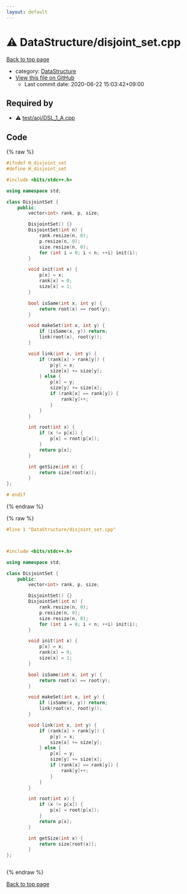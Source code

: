 ```yaml
---
layout: default
---
```


<!-- mathjax config similar to math.stackexchange -->
<script type="text/javascript" async
  src="https://cdnjs.cloudflare.com/ajax/libs/mathjax/2.7.5/MathJax.js?config=TeX-MML-AM_CHTML">
</script>
<script type="text/x-mathjax-config">
  MathJax.Hub.Config({
    TeX: { equationNumbers: { autoNumber: "AMS" }},
    tex2jax: {
      inlineMath: [ ['$','$'] ],
      processEscapes: true
    },
    "HTML-CSS": { matchFontHeight: false },
    displayAlign: "left",
    displayIndent: "2em"
  });
</script>

<script type="text/javascript" src="https://cdnjs.cloudflare.com/ajax/libs/jquery/3.4.1/jquery.min.js"></script>
<script src="https://cdn.jsdelivr.net/npm/jquery-balloon-js@1.1.2/jquery.balloon.min.js" integrity="sha256-ZEYs9VrgAeNuPvs15E39OsyOJaIkXEEt10fzxJ20+2I=" crossorigin="anonymous"></script>
<script type="text/javascript" src="../../assets/js/copy-button.js"></script>
<link rel="stylesheet" href="../../assets/css/copy-button.css" />


# :warning: DataStructure/disjoint_set.cpp

<a href="../../index.html">Back to top page</a>

* category: <a href="../../index.html#5e248f107086635fddcead5bf28943fc">DataStructure</a>
* <a href="{{ site.github.repository_url }}/blob/master/DataStructure/disjoint_set.cpp">View this file on GitHub</a>
    - Last commit date: 2020-06-22 15:03:42+09:00




## Required by

* :warning: <a href="../test/aoj/DSL_1_A.cpp.html">test/aoj/DSL_1_A.cpp</a>


## Code

<a id="unbundled"></a>
{% raw %}
```cpp
#ifndef H_disjoint_set
#define H_disjoint_set

#include <bits/stdc++.h>

using namespace std;

class DisjointSet {
    public:
        vector<int> rank, p, size;

        DisjointSet() {}
        DisjointSet(int n) {
            rank.resize(n, 0);
            p.resize(n, 0);
            size.resize(n, 0);
            for (int i = 0; i < n; ++i) init(i);
        }

        void init(int x) {
            p[x] = x;
            rank[x] = 0;
            size[x] = 1;
        }

        bool isSame(int x, int y) {
            return root(x) == root(y);
        }

        void makeSet(int x, int y) {
            if (isSame(x, y)) return;
            link(root(x), root(y));
        }

        void link(int x, int y) {
            if (rank[x] > rank[y]) {
                p[y] = x;
                size[x] += size[y];
            } else {
                p[x] = y;
                size[y] += size[x];
                if (rank[x] == rank[y]) {
                    rank[y]++;
                }
            }
        }

        int root(int x) {
            if (x != p[x]) {
                p[x] = root(p[x]);
            }
            return p[x];
        }

        int getSize(int x) {
            return size[root(x)];
        }
};

# endif
```
{% endraw %}

<a id="bundled"></a>
{% raw %}
```cpp
#line 1 "DataStructure/disjoint_set.cpp"



#include <bits/stdc++.h>

using namespace std;

class DisjointSet {
    public:
        vector<int> rank, p, size;

        DisjointSet() {}
        DisjointSet(int n) {
            rank.resize(n, 0);
            p.resize(n, 0);
            size.resize(n, 0);
            for (int i = 0; i < n; ++i) init(i);
        }

        void init(int x) {
            p[x] = x;
            rank[x] = 0;
            size[x] = 1;
        }

        bool isSame(int x, int y) {
            return root(x) == root(y);
        }

        void makeSet(int x, int y) {
            if (isSame(x, y)) return;
            link(root(x), root(y));
        }

        void link(int x, int y) {
            if (rank[x] > rank[y]) {
                p[y] = x;
                size[x] += size[y];
            } else {
                p[x] = y;
                size[y] += size[x];
                if (rank[x] == rank[y]) {
                    rank[y]++;
                }
            }
        }

        int root(int x) {
            if (x != p[x]) {
                p[x] = root(p[x]);
            }
            return p[x];
        }

        int getSize(int x) {
            return size[root(x)];
        }
};



```
{% endraw %}

<a href="../../index.html">Back to top page</a>

